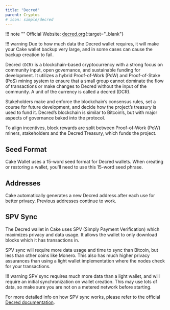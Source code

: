 ```yaml
---
title: "Decred"
parent: Cryptos
# icon: simple/decred
---
```


<!-- # :crypto-litecoin: Litecoin -->

!!! note ""
    Official Website: [decred.org](https://decred.org/){:target="_blank"}

!!! warning
    Due to how much data the Decred wallet requires, it will make your Cake wallet backup very large, and in some cases can cause the backup creation to fail.

Decred `(DCR)` is a blockchain-based cryptocurrency with a strong focus on community input, open governance, and sustainable funding for development. It utilizes a hybrid Proof-of-Work (PoW) and Proof-of-Stake (PoS) mining system to ensure that a small group cannot dominate the flow of transactions or make changes to Decred without the input of the community. A unit of the currency is called a decred (DCR).

Stakeholders make and enforce the blockchain’s consensus rules, set a course for future development, and decide how the project’s treasury is used to fund it. Decred’s blockchain is similar to Bitcoin’s, but with major aspects of governance baked into the protocol.

To align incentives, block rewards are split between Proof-of-Work (PoW) miners, stakeholders and the Decred Treasury, which funds the project.

## Seed Format

Cake Wallet uses a 15-word seed format for Decred wallets. When creating or restoring a wallet, you'll need to use this 15-word seed phrase.

## Addresses

Cake automatically generates a new Decred address after each use for better privacy. Previous addresses continue to work.

## SPV Sync

The Decred wallet in Cake uses SPV (Simply Payment Verification) which maximizes privacy and data usage. It allows the wallet to only download blocks which it has transactions in.

SPV sync will require more data usage and time to sync than Bitcoin, but less than other coins like Monero. This also has much higher privacy assurances than using a light wallet implementation where the nodes check for your transactions.

!!! warning
    SPV sync requires much more data than a light wallet, and will require an initial synchronization on wallet creation. This may use lots of data, so make sure you are not on a metered network before starting.

For more detailed info on how SPV sync works, please refer to the official [Decred documentation](https://docs.decred.org/wallets/spv/).

